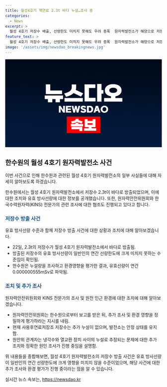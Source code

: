 ```yaml
---
title: 월성4호기 핵연료 2.3t 바다 누설…조사 중
categories:
  - News
excerpt: >
  월성 4호기 저장수 배출, 선량한도 미치지 못해도 우려 증폭  원자력발전소가 해양으로 저장수 2.3t를 방출했지만, 이는 일반인 선량한도에 미치지 못하는 수준이었다. 원자력안전위원회는 미미한 누설에도 불구하고 주변 환경에 미칠 영향을 평가하기 위해 조사에 착수했다고 밝혔다. 현재 추가 누설은 없으며, 안전 상태를 유지하고 있다는데, 관련 당국의 조사가 계속되고 있다.
feature_text: >
  월성 4호기 저장수 배출, 선량한도 미치지 못해도 우려 증폭  원자력발전소가 해양으로 저장수 2.3t를 방출했지만, 이는 일반인 선량한도에 미치지 못하는 수준이었다. 원자력안전위원회는 미미한 누설에도 불구하고 주변 환경에 미칠 영향을 평가하기 위해 조사에 착수했다고 밝혔다. 현재 추가 누설은 없으며, 안전 상태를 유지하고 있다는데, 관련 당국의 조사가 계속되고 있다.
image: '/assets/img/newsdao_breakingnews.jpg'
---
```


<p><img src="/assets/img/newsdao_breakingnews.jpg" alt="koreaapp 속보" /></p>

<h2 data-ke-size="size26">한수원의 월성 4호기 원자력발전소 사건</h2>

<p>이번 사건으로 인해 한수원과 관련된 월성 4호기 원자력발전소의 일부 사실들에 대해 자세히 알아보도록 하겠습니다.</p>

<p data-ke-size="size16">한수원에서는 월성 4호기 원자력발전소에서 저장수 2.3t이 바다로 방출되었으며, 이에 대한 조치와 유효 방사선량에 대한 정보를 공개했습니다. 또한, 원자력안전위원회와 한국수력원자력(KINS) 전문가의 관련 조사에 대한 협조도 진행되고 있다고 합니다.</p>

<h3><b><span style="color: #1a5490;">저장수 방출 사건</span></b></h3>

<p>유효 방사선량 수준과 함께 저장수 방출 사건에 대한 상황과 조치에 대해 알아보겠습니다.</p>

<ul>
  <li>22일, 2.3t의 저장수가 월성 4호기 원자력발전소에서 바다로 방출됨.</li>
  <li>방출된 저장수의 유효 방사선량이 일반인의 연간 선량한도에 크게 미치지 못하는 수준임이 확인됨.</li>
  <li>한수원은 누설량을 조사하고 환경영향을 평가한 결과, 유효선량이 연간 0.000000555mSv로 파악됨.</li>
</ul>

<h3><b><span style="color: #1a5490;">조치 및 추가 조사</span></b></h3>

<p>원자력안전위원회와 KINS 전문가의 조사 및 원전 인근 환경에 대한 조치에 대해 알아보겠습니다.</p>

<ul>
  <li>원자력안전위원회는 한수원으로부터 보고를 받은 뒤, 추가 조사 및 환경 영향을 정밀하게 평가하라는 지시를 내림.</li>
  <li>현재 사용후연료저장조 저장수는 추가 누설이 없으며, 발전소는 안정 상태를 유지함.</li>
  <li>원안위 관계자는 냉각수와 열교환 장치 사이의 누설로 추정되는 문제에 대한 추가 조치와 정확한 원인 조사가 진행 중임을 설명함.</li>
</ul>

<p>위 내용들을 종합해보면, 월성 4호기 원자력발전소의 저장수 방출 사건은 유효 방사선량이 일반인의 연간 선량한도에 크게 영향을 미치지 않을 수준이었으며, 해당 사건에 대한 추가 조사와 환경 평가가 진행 중이라는 점을 알 수 있습니다.</p>
실시간 뉴스 속보는, <a href="https://newsdao.kr" rel="dofollow">https://newsdao.kr</a>



